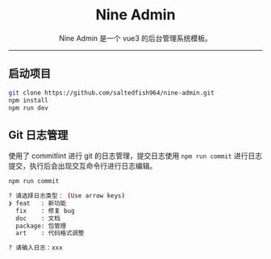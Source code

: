 <div align="center">
  <h1>Nine Admin</h1>
  <p>Nine Admin 是一个 vue3 的后台管理系统模板。</p>
</div>

---

## 启动项目

```bash
git clone https://github.com/saltedfish964/nine-admin.git
npm install
npm run dev
```

## Git 日志管理

使用了 commitlint 进行 git 的日志管理，提交日志使用 `npm run commit` 进行日志提交，执行后会出现交互命令行进行日志编辑。

```bash
npm run commit

? 请选择日志类型： (Use arrow keys)
❯ feat   : 新功能
  fix    : 修复 bug
  doc    : 文档
  package: 包管理
  art    : 代码格式调整

? 请输入日志：xxx
```

